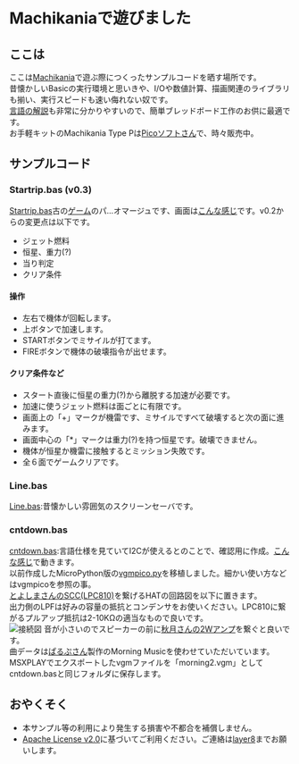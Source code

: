 # Machikaniaで遊びました
## ここは
ここは[Machikania](http://www.ze.em-net.ne.jp/~kenken/machikania/typep.html)で遊ぶ際につくったサンプルコードを晒す場所です。<br>
昔懐かしいBasicの実行環境と思いきや、I/Oや数値計算、描画関連のライブラリも揃い、実行スピードも速い侮れない奴です。<br>
[言語の解説](http://www.ze.em-net.ne.jp/~kenken/machikania/machikania-guide.pdf)も非常に分かりやすいので、簡単ブレッドボード工作のお供に最適です。<br>
お手軽キットのMachikania Type Pは[Picoソフトさん](https://store.shopping.yahoo.co.jp/orangepicoshop/pico-k-056.html?sc_i=shp_pc_search_itemlist_shsrg_img)で、時々販売中。<br>
## サンプルコード
### Startrip.bas (v0.3) 
 [Startrip.bas](https://github.com/Layer812/machikania/blob/main/STARTRIP.BAS)古の[ゲーム](https://www.youtube.com/watch?v=1EWQYAfuMYw)のパ...オマージュです、画面は[こんな感じ](https://twitter.com/layer812/status/1588184667718492160)です。v0.2からの変更点は以下です。<br>
 - ジェット燃料 
 - 恒星、重力(?)
 - 当り判定
 - クリア条件
#### 操作
 - 左右で機体が回転します。
 - 上ボタンで加速します。
 - STARTボタンでミサイルが打てます。
 - FIREボタンで機体の破壊指令が出せます。
#### クリア条件など
 - スタート直後に恒星の重力(?)から離脱する加速が必要です。
 - 加速に使うジェット燃料は面ごとに有限です。
 - 画面上の「+」マークが機雷です、ミサイルですべて破壊すると次の面に進みます。
 - 画面中心の「*」マークは重力(?)を持つ恒星です。破壊できません。
 - 機体が恒星か機雷に接触するとミッション失敗です。
 - 全６面でゲームクリアです。

### Line.bas
 [Line.bas](https://github.com/Layer812/machikania/blob/main/line.BAS):昔懐かしい雰囲気のスクリーンセーバです。<br>
### cntdown.bas
 [cntdown.bas](https://github.com/Layer812/machikania/blob/main/cntdown.bas):言語仕様を見ていてI2Cが使えるとのことで、確認用に作成。[こんな感じ](https://twitter.com/layer812/status/1581504899493175302)で動きます。<br>
 以前作成したMicroPython版の[vgmpico.py](https://github.com/Layer812/vgmpico)を移植しました。細かい使い方などはvgmpicoを参照の事。<br>
 [とよしまさんのSCC(LPC810)](https://qiita.com/toyoshim/items/8590bbc2d456cbafacdd)を繋げるHATの回路図を以下に置きます。<br>
 出力側のLPFは好みの容量の抵抗とコンデンサをお使いください。LPC810に繋がるプルアップ抵抗は2-10KΩの適当なもので良いです。<br>
 ![接続図](https://user-images.githubusercontent.com/111331376/196030208-bcee35cb-5ea3-4495-b43b-58ff1449a0a7.png)
 音が小さいのでスピーカーの前に[秋月さんの2Wアンプ](https://akizukidenshi.com/catalog/g/gK-08217/)を繋ぐと良いです。<br>
 曲データは[ぱるぷさん](https://twitter.com/layer812/status/1579369608221687809)製作のMorning Musicを使わせていただいています。<br>
 MSXPLAYでエクスポートしたvgmファイルを「morning2.vgm」としてcntdown.basと同じフォルダに保存します。<br>
## おやくそく
 - 本サンプル等の利用により発生する損害や不都合を補償しません。
 - [Apache License v2.0](http://www.apache.org/licenses/LICENSE-2.0)に基づいてご利用ください。ご連絡は[layer8](https://twitter.com/layer812)までお願いします。

